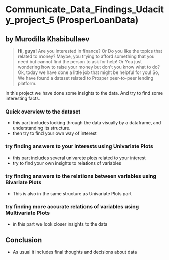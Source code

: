 # Communicate_Data_Findings_Udacity_project_5 (ProsperLoanData)
## by Murodilla Khabibullaev

>**Hi, guys!** Are you interested in finance? Or Do you like the topics that related to money? Maybe, you trying to afford something that you need but cannot find the person to ask for help! Or You just wondering how to raise your money but don't you know what to do? Ok, today we have done a little job that might be helpful for you! So, We have found a dataset related to Prosper peer-to-peer lending platform.

In this project we have done some insights to the data. And try to find some interesting facts.

### Quick overview to the dataset

- this part includes looking through the data visually by a dataframe, and understanding its structure.
- then try to find your own way of interest

### try finding answers to your interests using Univariate Plots

- this part includes several univarete plots related to your interest
- try to find your own insights to relations of variables

### try finding answers to the relations between variables using Bivariate Plots

- This is also in the same structure as Univariate Plots part

### try finding more accurate relations of variables using Multivariate Plots

- in this part we look closer insights to the data

## Conclusion

- As usual it includes final thoughts and decisions about data
